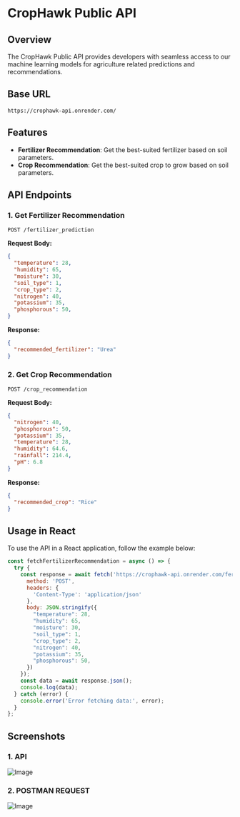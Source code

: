 # CropHawk Public API

## Overview
The CropHawk Public API provides developers with seamless access to our machine learning models for agriculture related predictions and recommendations.

## Base URL
```
https://crophawk-api.onrender.com/
```

## Features
- **Fertilizer Recommendation**: Get the best-suited fertilizer based on soil parameters.
- **Crop Recommendation**: Get the best-suited crop to grow based on soil parameters.

## API Endpoints
### 1. Get Fertilizer Recommendation
```
POST /fertilizer_prediction
```
**Request Body:**
```json
{
  "temperature": 28,
  "humidity": 65,
  "moisture": 30,
  "soil_type": 1,
  "crop_type": 2,
  "nitrogen": 40,
  "potassium": 35,
  "phosphorous": 50,
}
```
**Response:**
```json
{
  "recommended_fertilizer": "Urea"
}
```

### 2. Get Crop Recommendation
```
POST /crop_recommendation
```
**Request Body:**
```json
{
  "nitrogen": 40,
  "phosphorous": 50,
  "potassium": 35,
  "temperature": 28,
  "humidity": 64.6,
  "rainfall": 214.4,
  "pH": 6.8
}
```
**Response:**
```json
{
  "recommended_crop": "Rice"
}
```

## Usage in React
To use the API in a React application, follow the example below:

```js
const fetchFertilizerRecommendation = async () => {
  try {
    const response = await fetch('https://crophawk-api.onrender.com/fertilizer_prediction', {
      method: 'POST',
      headers: {
        'Content-Type': 'application/json'
      },
      body: JSON.stringify({
        "temperature": 28,
        "humidity": 65,
        "moisture": 30,
        "soil_type": 1,
        "crop_type": 2,
        "nitrogen": 40,
        "potassium": 35,
        "phosphorous": 50,
      })
    });
    const data = await response.json();
    console.log(data);
  } catch (error) {
    console.error('Error fetching data:', error);
  }
};
```

## Screenshots
### 1. API
![Image](https://github.com/user-attachments/assets/0b69744e-1922-4e86-8bf4-43fb37849922)

### 2. POSTMAN REQUEST
![Image](https://github.com/user-attachments/assets/9771509c-8f36-451d-9a52-e62e59c0b40e)

